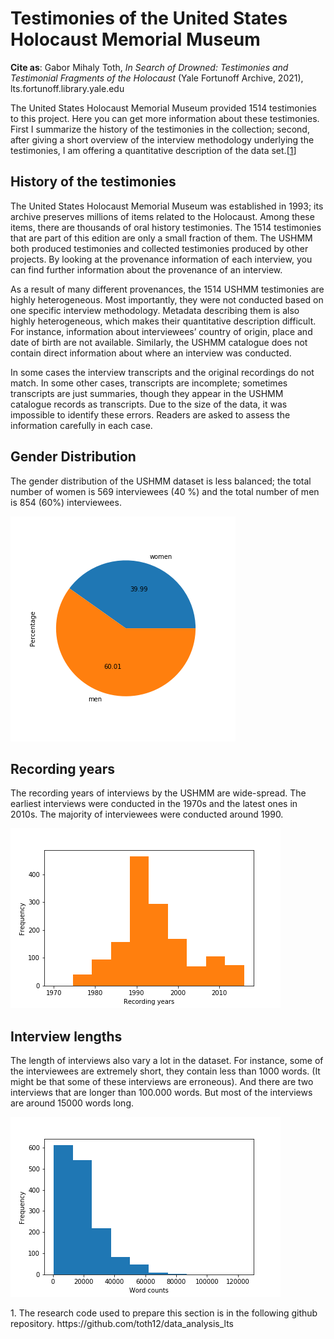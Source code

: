 # Testimonies of the United States Holocaust Memorial Museum

<b>Cite as</b>: Gabor Mihaly Toth, <i>In Search of Drowned: Testimonies and Testimonial Fragments of the Holocaust</i> (Yale Fortunoff Archive, 2021), lts.fortunoff.library.yale.edu

The United States Holocaust Memorial Museum provided 1514 testimonies to this project. Here you can get more information about these testimonies. First I summarize the history of the testimonies in the collection; second, after giving a short overview of the interview methodology underlying the testimonies, I am offering a quantitative description of the data set.[[1](#fn-1)]

<h2>History of the testimonies</h2>

The United States Holocaust Memorial Museum was established in 1993; its archive preserves millions of items related to the Holocaust. Among these items, there are thousands of oral history testimonies. The 1514 testimonies that are part of this edition are only a small fraction of them. The USHMM both produced testimonies and collected testimonies produced by other projects. By looking at the provenance information of each interview, you can find further information about the provenance of an interview.

As a result of many different provenances, the 1514 USHMM testimonies are highly heterogeneous. Most importantly, they were not conducted based on one specific interview methodology. Metadata describing them is also highly heterogeneous, which makes their quantitative description difficult. For instance, information about interviewees’ country of origin, place and date of birth are not available. Similarly, the USHMM catalogue does not contain direct information about where an interview was conducted.

In some cases the interview transcripts and the original recordings do not match. In some other cases, transcripts are incomplete; sometimes transcripts are just summaries, though they appear in the USHMM catalogue records as transcripts. Due to the size of the data, it was impossible to identify these errors. Readers are asked to assess the information carefully in each case.


<h2>Gender Distribution</h2>

The gender distribution of the USHMM dataset is less balanced; the total number of women is 569 interviewees (40 %) and the total number of men is 854 (60%) interviewees.

![](ImagesMethodsDatasetDescription/percentage_women_men_USHMM.png)


<h2>Recording years</h2>

The recording years of interviews by the USHMM are wide-spread. The earliest interviews were conducted in the 1970s and the latest ones in 2010s. The majority of interviewees were conducted around 1990.

![](ImagesMethodsDatasetDescription/distribution_interview_years_USHMM.png)


<h2>Interview lengths</h2>

The length of interviews also vary a lot in the dataset. For instance, some of the interviewees are extremely short, they contain less than 1000 words.  (It might be that some of these interviews are erroneous). And there are two interviews that are longer than 100.000 words. But most of the interviews are around 15000 words long.

![](ImagesMethodsDatasetDescription/distribution_word_counts_USHMM.png)

<p id="fn-1" class="footnote">1. The research code used to prepare this section is in the following github repository. https://github.com/toth12/data_analysis_lts</p>


